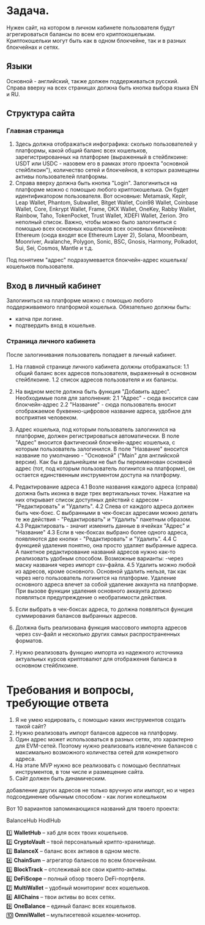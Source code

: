 # Задача.
Нужен сайт, на котором в личном кабинете пользователя будут агрегироваться балансы по всем его криптокошелькам. Криптокошельки могут быть как в одном блокчейне, так и в разных блокчейнах и сетях.

## Языки
Основной - английский, также должен поддерживаться русский. Справа вверху на всех страницах должна быть кнопка выбора языка EN и RU.


## Структура сайта
### Главная страница
1. Здесь должна отображаться инфографика: сколько пользователей у платформы, какой общий баланс всех кошельков, зарегистрированных на платформе (выраженный в стейблкоине: USDT или USDC - назовем его в рамках этого проекта "основной стейблкоин"), количество сетей и блокчейнов, в которых размещены активы пользователей платформы.
2. Справа вверху должна быть кнопка "Login". Залогиниться на платформе можно с помощью любого криптокошелька. Он будет идентификатором пользователя. Вот основные: Metamask, Keplr, Leap Wallet, Phantom, Subwallet, Bitget Wallet, Coin98 Wallet, Coinbase Wallet, Core, Enkrypt Wallet, Frame, OKX Wallet, OneKey, Rabby Wallet, Rainbow, Taho, TokenPocket, Trust Wallet, XDEFI Wallet, Zerion. 
Это неполный список. Важно, чтобы можно было залогиниться с помощью всех основных кошельков всех основных блокчейнов: Ethereum (сюда входят все Ethereum Layer 2), Solana, Moonbeam, Moonriver, Avalanche, Polygon, Sonic, BSC, Gnosis, Harmony, Polkadot, Sui, Sei, Cosmos, Mantle и т.д.

Под понятием "адрес" подразумевается блокчейн-адрес кошелька/кошельков пользователя.

## Вход в личный кабинет
Залогиниться на платформе можно с помощью любого поддерживаемого платформой кошелька. Обязательно должны быть:
- капча при логине.
- подтвердить вход в кошельке.


### Страница личного кабинета

После залогинивания пользователь попадает в личный кабинет. 
1. На главной странице личного кабинета должны отображаться:
1.1 общий баланс всех адресов пользователя, выраженный в основном стейблкоине.
1.2 список адресов пользователя и их балансы.

2. На видном месте должна быть функция "Добавить адрес". 
Необходимые поля для заполнения:
2.1 "Адрес" - сюда вносится сам блокчейн-адрес
2.2 "Название" - сюда пользователь вносит отображаемое буквенно-цифровое название адреса, удобное для восприятия человеком. 

3. Адрес кошелька, под которым пользователь залогинился на платформе, должен регистрироваться автоматически. В поле "Адрес" вносится фактический блокчейн-адрес кошелька, с которым пользователь залогинился. В поле "Название" вносится название по умолчанию - "Основной" ("Main" для английской версии).
Как бы в дальнейшем не был бы переименован основной адрес (тот, под которым пользователь логинится на платформе), он остается единственным инструментом доступа на платформу.

4. Редактирование адреса
4.1 Возле названия каждого адреса (справа) должна быть иконка в виде трех вертикальных точек. Нажатие на них открывает список доступных действий с адресом - "Редактировать" и "Удалить". 
4.2 Слева от каждого адреса должен быть чек-бокс. С выбранными в чек-боксах адресами можно делать те же действия - "Редактировать" и "Удалить" пакетным образом. 
4.3 Редактировать - значит изменить данные в ячейках "Адрес" и "Название"
4.3 Если в чек-боксах выбрано более одного адреса, появляются две кнопки - "Редактировать" и "Удалить". 
4.4 С функцией удаления понятно, она просто удаляет выбранные адреса. А пакетное редактирование названий адресов нужно как-то реализовать удобным способом. Возможные варианты:
-через маску названия
через импорт csv-файла.
4.5 Удалить можно любой из адресов, кроме основного. Основной удалить нельзя, так как через него пользователь логинится на платформе. Удаление основного адреса влечет за собой удаление аккаунта на платформе. При вызове функции удаления основного аккаунта должно появляться предупреждение о необратимости действия. 

5. Если выбрать в чек-боксах адреса, то должна появляться функция суммирования балансов выбранных адресов.

6. Должна быть реализована функция массового импорта адресов через csv-файл и несколько других самых распространенных форматов.

7. Нужно реализовать функцию импорта из надежного источника актуальных курсов криптовалют для отображения баланса в основном стейблкоине.


# Требования и вопросы, требующие ответа
1. Я не умею кодировать, с помощью каких инструментов создать такой сайт?
2. Нужно реализовать импорт балансов адресов на платформу.
3. Один адрес может использоваться в разных сетях, это характерно для EVM-сетей. Поэтому нужно реализовать извлечение балансов с максимально возможного количества сетей для конкретного адреса.
4. На этапе MVP нужно все реализовать с помощью бесплатных инструментов, в том числе и размещение сайта.
5. Сайт должен быть динамическим.



добавление других адресов не только вручную или импорт, но и через подсоединение обычным способом - как логин колешльком 

Вот 10 вариантов запоминающихся названий для твоего проекта:  

BalanceHub
HodlHub

1️⃣ **WalletHub** – хаб для всех твоих кошельков.  
2️⃣ **CryptoVault** – твой персональный крипто-хранилище.  
3️⃣ **BalanceX** – баланс всех активов в одном месте.  
4️⃣ **ChainSum** – агрегатор балансов по всем блокчейнам.  
5️⃣ **BlockTrack** – отслеживай все свои крипто-активы.  
6️⃣ **DeFiScope** – полный обзор твоего DeFi-портфеля.  
7️⃣ **MultiWallet** – удобный мониторинг всех кошельков.  
8️⃣ **AllChains** – твои активы во всех сетях.  
9️⃣ **OneBalance** – единый баланс всех кошельков.  
🔟 **OmniWallet** – мультисетевой кошелек-монитор.  

